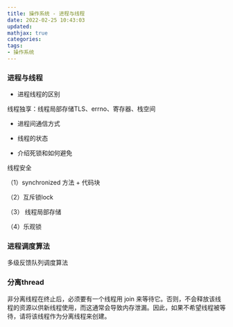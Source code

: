 ```yaml
---
title: 操作系统 - 进程与线程
date: 2022-02-25 10:43:03
updated:
mathjax: true
categories:
tags: 
- 操作系统
---
```

### 进程与线程

* 进程线程的区别

线程独享：线程局部存储TLS、errno、寄存器、栈空间

* 进程间通信方式

* 线程的状态

* 介绍死锁和如何避免

线程安全

（1）synchronized 方法 + 代码块

（2）互斥锁lock

（3） 线程局部存储

（4）乐观锁

### 进程调度算法

多级反馈队列调度算法

### 分离thread

非分离线程在终止后，必须要有一个线程用 join 来等待它。否则，不会释放该线程的资源以供新线程使用，而这通常会导致内存泄漏。因此，如果不希望线程被等待，请将该线程作为分离线程来创建。
